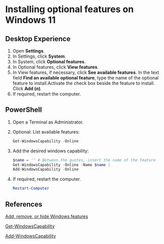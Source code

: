 # Installing optional features on Windows 11

## Desktop Experience

1. Open **Settings**.
1. In Settings, click **System**.
1. In System, click **Optional features**.
1. In Optional features, click **View features**.
1. In View features, if necessary, click **See available features**. In the text field **Find an available optional feature**, type the name of the optional feature to install.Activate the check box beside the feature to install. Click **Add (*n*)**.
1. If required, restart the computer.

## PowerShell

1. Open a Terminal as Administrator.
1. Optional: List available features:

    ```powershell
    Get-WindowsCapability -Online
    ```

1. Add the desired windows capability:

    ```powershell
    $name = '' # Between the quotes, insert the name of the feature
    Get-WindowsCapability -Online -Name $name |
    Add-WindowsCapability -Online
    ```

1. If required, restart the computer.

    ```powershell
    Restart-Computer
    ```

## References

[Add, remove, or hide Windows features](https://learn.microsoft.com/en-us/windows/client-management/client-tools/add-remove-hide-features?pivots=windows-11)

[Get-WindowsCapability](https://learn.microsoft.com/en-us/powershell/module/dism/get-windowscapability)

[Add-WindowsCapability](https://learn.microsoft.com/en-us/powershell/module/dism/add-windowscapability)